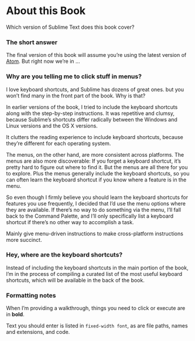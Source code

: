 # About this Book

Which version of Sublime Text does this book cover?

### The short answer

The final version of this book will assume you’re using the latest version of [Atom](https://atom.io/). But right now we’re in …

### Why are you telling me to click stuff in menus?

I love keyboard shortcuts, and Sublime has dozens of great ones. but you won’t find many in the front part of the book. Why is that?

In earlier versions of the book, I tried to include the keyboard shortcuts along with the step-by-step instructions. It was repetitive and clumsy, because Sublime’s shortcuts differ radically between the Windows and Linux versions and the OS X versions.

It clutters the reading experience to include keyboard shortcuts, because they’re different for each operating system.

The menus, on the other hand, are more consistent across platforms. The menus are also more discoverable: If you forget a keyboard shortcut, it’s pretty hard to figure out where to find it. But the menus are all there for you to explore. Plus the menus generally include the keyboard shortcuts, so you can often learn the keyboard shortcut if you know where a feature is in the menu.

So even though I firmly believe you should learn the keyboard shortcuts for features you use frequently, I decided that I’d use the menu options where they are available. If there’s no way to do something via the menu, I’ll fall back to the Command Palette, and I’ll only specifically list a keyboard shortcut if there’s no other way to accomplish a task.

Mainly give menu-driven instructions to make cross-platform instructions more succinct.

### Hey, where are the keyboard shortcuts?

Instead of including the keyboard shortcuts in the main portion of the book, I’m in the process of compiling a curated list of the most useful keyboard shortcuts, which will be available in the back of the book.

### Formatting notes

When I’m providing a walkthrough, things you need to click or execute are in **bold**.

Text you should enter is listed in `fixed-width font`, as are file paths, names and extensions, and code.